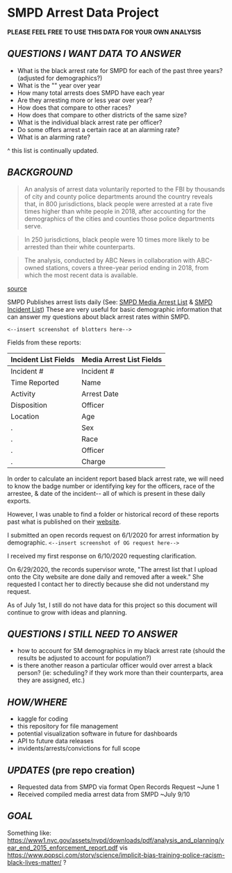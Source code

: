 # SMPD Arrest Data Project

**PLEASE FEEL FREE TO USE THIS DATA FOR YOUR OWN ANALYSIS**

*QUESTIONS I WANT DATA TO ANSWER*
---

* What is the black arrest rate for SMPD for each of the past three years? (adjusted for demographics?) 
* What is the "" year over year
* How many total arrests does SMPD have each year 
* Are they arresting more or less year over year?
* How does that compare to other races? 
* How does that compare to other districts of the same size?
* What is the individual black arrest rate per officer? 
* Do some offers arrest a certain race at an alarming rate?
* What is an alarming rate?

^ this list is continually updated. 

*BACKGROUND*
---

>An analysis of arrest data voluntarily reported to the FBI by thousands of city and county police departments around the country reveals that, in 800 jurisdictions, black people were arrested at a rate five times higher than white people in 2018, after accounting for the demographics of the cities and counties those police departments serve.

>In 250 jurisdictions, black people were 10 times more likely to be arrested than their white counterparts.

>The analysis, conducted by ABC News in collaboration with ABC-owned stations, covers a three-year period ending in 2018, from which the most recent data is available. 

[source](https://abcnews.go.com/US/abc-news-analysis-police-arrests-nationwide-reveals-stark/story?id=71188546 "Black people were arrested at a rate five times more than white people in 2018.")

SMPD Publishes arrest lists daily (See: [SMPD Media Arrest List](https://www.sanmarcostx.gov/DocumentCenter/View/5913/SMPD-Media-Arrest-List--06-23-2020-PDF?bidId= "Data Goldmine!") & [SMPD Incident List](https://www.sanmarcostx.gov/DocumentCenter/View/5875/SMPD-Incident-Blotter-06-29-2020-pdf "This one is not as detailed")) These are very useful for basic demographic information that can answer my questions about black arrest rates within SMPD. 

`<--insert screenshot of blotters here-->`

Fields from these reports:

Incident List Fields | Media Arrest List Fields |
--- | --- |
Incident # | Incident # |
Time Reported | Name |
Activity | Arrest Date | 
Disposition | Officer | 
Location | Age | 
. | Sex | 
. | Race | 
. | Officer | 
. | Charge |

In order to calculate an incident report based black arrest rate, we will need to know the badge number or identifying key for the officers, race of the arrestee, & date of the incident-- all of which is present in these daily exports. 

However, I was unable to find a folder or historical record of these reports past what is published on their [website](https://www.sanmarcostx.gov/511/Daily-Police-Blotter "Blotters"). 

I submitted an open records request on 6/1/2020 for arrest information by demographic. 
`<--insert screenshot of OG request here-->`

I received my first response on 6/10/2020 requesting clarification. 

On 6/29/2020, the records supervisor wrote, "The arrest list that I upload onto the City website are done daily and removed after a week." She requested I contact her to directly because she did not understand my request. 

As of July 1st, I still do not have data for this project so this document will continue to grow with ideas and planning. 

*QUESTIONS I STILL NEED TO ANSWER*
---
* how to account for SM demographics in my black arrest rate (should the results be adjusted to account for population?) 
* is there another reason a particular officer would over arrest a black person? (ie: scheduling? if they work more than their counterparts, area they are assigned, etc.) 

*HOW/WHERE*
---

* kaggle for coding
* this repository for file management
* potential visualization software in future for dashboards
* API to future data releases 
* invidents/arrests/convictions for full scope 

*UPDATES* (pre repo creation) 
---

* Requested data from SMPD via format Open Records Request ~June 1
* Received compiled media arrest data from SMPD ~July 9/10


*GOAL*
---
Something like: 
https://www1.nyc.gov/assets/nypd/downloads/pdf/analysis_and_planning/year_end_2015_enforcement_report.pdf vis 
https://www.popsci.com/story/science/implicit-bias-training-police-racism-black-lives-matter/ ?


